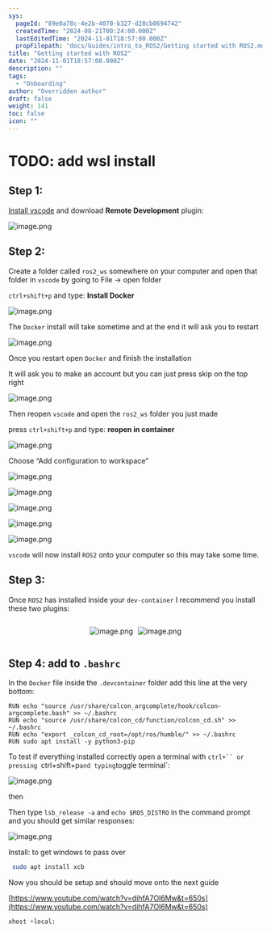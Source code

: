 ```yaml
---
sys:
  pageId: "89e0a78c-4e2b-4070-b327-d28cb0694742"
  createdTime: "2024-08-21T00:24:00.000Z"
  lastEditedTime: "2024-11-01T18:57:00.000Z"
  propFilepath: "docs/Guides/intro_to_ROS2/Getting started with ROS2.md"
title: "Getting started with ROS2"
date: "2024-11-01T18:57:00.000Z"
description: ""
tags:
  - "Onboarding"
author: "Overridden author"
draft: false
weight: 141
toc: false
icon: ""
---
```


# TODO: add wsl install

## Step 1:

[Install vscode](https://code.visualstudio.com/download) and download **Remote Development** plugin:

![image.png](https://prod-files-secure.s3.us-west-2.amazonaws.com/d518164a-d88e-44d1-a4ee-3adb3bd8bce0/efb52993-1881-4a40-b95e-6f020334f022/image.png?X-Amz-Algorithm=AWS4-HMAC-SHA256&X-Amz-Content-Sha256=UNSIGNED-PAYLOAD&X-Amz-Credential=ASIAZI2LB466WVICSVXD%2F20250426%2Fus-west-2%2Fs3%2Faws4_request&X-Amz-Date=20250426T061049Z&X-Amz-Expires=3600&X-Amz-Security-Token=IQoJb3JpZ2luX2VjEKb%2F%2F%2F%2F%2F%2F%2F%2F%2F%2FwEaCXVzLXdlc3QtMiJHMEUCIGGAu8qZs%2BiloR38TaaNXpEmQnk8yP%2FaKv7iAq8txvc%2BAiEAiPQhhMyy03xT14tu9IeUm5EOnODH0ysKJ%2FdhRHn0dYAq%2FwMIPxAAGgw2Mzc0MjMxODM4MDUiDD0%2BRzaVm7TdMzINeyrcA5Rqj8ify%2BRLR7ConTiONdfDE%2BTtrIivfZVC9Qc%2FXutkFtHUL3NS4Tq3aYsujPqoWpQzrjcl2H0NTD7KNhpK6JLxqYvBAhESSIFdKSrnYGNrLYX8sBUsDh5J1D2n9O92EffqMLYaZKd%2Bie1eTcNKOPWJWakY%2FaAMyPPmECbCPtTBvxP51vzM1a36OxmBTInKfNVverIPuMnAYvxNl5HH15zHKfoahjlt1brNd%2FPkmk%2BVGDndNNY8ZUKdoODgDJ%2B1cgMrGIFM5UyACHaB%2FbiIGeK%2F6j7Aq762WdAQC6WubX6%2FPZ2A6R3VfD5QtgAPAhlyLJ3%2F2TiU95n11o%2FKCA70yo%2BYPICLOBgcmjeYpOKj3bHWm8UKDcgUQXpFKCf9jsbeJd%2F9y1zvPKWvd7z8GjcTAmTqtw0jsC%2BnnMS28TBVbXfNSiwk0NAqeh6%2F2rWPlqlsVSdBUWS9o4HHyGFfLaWqfR0AENCnZBJf6atdeVjboAplW7o3gNMIvWUstS%2Bcj86Lnp%2FqqqvR%2BUrbgjIrWzpjrTk68DgvDIH5xuGoRjnZI47bfBP9ykweXbiaT%2BCiCpLyejuSGd7I0Rw9x8fSo8n2f8ETFINwFJuMnye1xhMvhiimtoLYYdPvX2bWMW3rMIHkscAGOqUB5U41Xwo2ApYc9HSNXNd%2BLem7x86ykj3%2F%2BiXwby5CLnLwUDA3%2B0GsRs6NvpxMKdbjD6oi6xLWO9lzS%2FyB%2BHZMR4u5%2BXers5guoKta0DwD%2FcqCjQ77DthOBamrp3b%2FlkOAXxTMyEmqD5Ggsd8oRG1fLU0g7hekDWCQSy4MuJdV9mVVMagWwWLr4jwECP3ETKbclnH%2BuVcbLAhr3OewRsSM27bXftkr&X-Amz-Signature=cd9988ff3b6c179d11a4210f726a0d95998b03a3c589445a20199f8a67845a2f&X-Amz-SignedHeaders=host&x-id=GetObject)

## Step 2:

Create a folder called `ros2_ws` somewhere on your computer and open that folder in `vscode` by going to File → open folder 

`ctrl+shift+p` and type: **Install Docker**

![image.png](https://prod-files-secure.s3.us-west-2.amazonaws.com/d518164a-d88e-44d1-a4ee-3adb3bd8bce0/2269dc0e-1cd5-47ff-bceb-c04ad9b2eab0/image.png?X-Amz-Algorithm=AWS4-HMAC-SHA256&X-Amz-Content-Sha256=UNSIGNED-PAYLOAD&X-Amz-Credential=ASIAZI2LB466WVICSVXD%2F20250426%2Fus-west-2%2Fs3%2Faws4_request&X-Amz-Date=20250426T061049Z&X-Amz-Expires=3600&X-Amz-Security-Token=IQoJb3JpZ2luX2VjEKb%2F%2F%2F%2F%2F%2F%2F%2F%2F%2FwEaCXVzLXdlc3QtMiJHMEUCIGGAu8qZs%2BiloR38TaaNXpEmQnk8yP%2FaKv7iAq8txvc%2BAiEAiPQhhMyy03xT14tu9IeUm5EOnODH0ysKJ%2FdhRHn0dYAq%2FwMIPxAAGgw2Mzc0MjMxODM4MDUiDD0%2BRzaVm7TdMzINeyrcA5Rqj8ify%2BRLR7ConTiONdfDE%2BTtrIivfZVC9Qc%2FXutkFtHUL3NS4Tq3aYsujPqoWpQzrjcl2H0NTD7KNhpK6JLxqYvBAhESSIFdKSrnYGNrLYX8sBUsDh5J1D2n9O92EffqMLYaZKd%2Bie1eTcNKOPWJWakY%2FaAMyPPmECbCPtTBvxP51vzM1a36OxmBTInKfNVverIPuMnAYvxNl5HH15zHKfoahjlt1brNd%2FPkmk%2BVGDndNNY8ZUKdoODgDJ%2B1cgMrGIFM5UyACHaB%2FbiIGeK%2F6j7Aq762WdAQC6WubX6%2FPZ2A6R3VfD5QtgAPAhlyLJ3%2F2TiU95n11o%2FKCA70yo%2BYPICLOBgcmjeYpOKj3bHWm8UKDcgUQXpFKCf9jsbeJd%2F9y1zvPKWvd7z8GjcTAmTqtw0jsC%2BnnMS28TBVbXfNSiwk0NAqeh6%2F2rWPlqlsVSdBUWS9o4HHyGFfLaWqfR0AENCnZBJf6atdeVjboAplW7o3gNMIvWUstS%2Bcj86Lnp%2FqqqvR%2BUrbgjIrWzpjrTk68DgvDIH5xuGoRjnZI47bfBP9ykweXbiaT%2BCiCpLyejuSGd7I0Rw9x8fSo8n2f8ETFINwFJuMnye1xhMvhiimtoLYYdPvX2bWMW3rMIHkscAGOqUB5U41Xwo2ApYc9HSNXNd%2BLem7x86ykj3%2F%2BiXwby5CLnLwUDA3%2B0GsRs6NvpxMKdbjD6oi6xLWO9lzS%2FyB%2BHZMR4u5%2BXers5guoKta0DwD%2FcqCjQ77DthOBamrp3b%2FlkOAXxTMyEmqD5Ggsd8oRG1fLU0g7hekDWCQSy4MuJdV9mVVMagWwWLr4jwECP3ETKbclnH%2BuVcbLAhr3OewRsSM27bXftkr&X-Amz-Signature=5cecbeefdfea5696c3b662301c429618b7308dec447cb7882703f8c24a0d3671&X-Amz-SignedHeaders=host&x-id=GetObject)

The `Docker` install will take sometime and at the end it will ask you to restart

![image.png](https://prod-files-secure.s3.us-west-2.amazonaws.com/d518164a-d88e-44d1-a4ee-3adb3bd8bce0/ed233f78-be33-4b1f-b89c-9c346c0e961e/image.png?X-Amz-Algorithm=AWS4-HMAC-SHA256&X-Amz-Content-Sha256=UNSIGNED-PAYLOAD&X-Amz-Credential=ASIAZI2LB466WVICSVXD%2F20250426%2Fus-west-2%2Fs3%2Faws4_request&X-Amz-Date=20250426T061049Z&X-Amz-Expires=3600&X-Amz-Security-Token=IQoJb3JpZ2luX2VjEKb%2F%2F%2F%2F%2F%2F%2F%2F%2F%2FwEaCXVzLXdlc3QtMiJHMEUCIGGAu8qZs%2BiloR38TaaNXpEmQnk8yP%2FaKv7iAq8txvc%2BAiEAiPQhhMyy03xT14tu9IeUm5EOnODH0ysKJ%2FdhRHn0dYAq%2FwMIPxAAGgw2Mzc0MjMxODM4MDUiDD0%2BRzaVm7TdMzINeyrcA5Rqj8ify%2BRLR7ConTiONdfDE%2BTtrIivfZVC9Qc%2FXutkFtHUL3NS4Tq3aYsujPqoWpQzrjcl2H0NTD7KNhpK6JLxqYvBAhESSIFdKSrnYGNrLYX8sBUsDh5J1D2n9O92EffqMLYaZKd%2Bie1eTcNKOPWJWakY%2FaAMyPPmECbCPtTBvxP51vzM1a36OxmBTInKfNVverIPuMnAYvxNl5HH15zHKfoahjlt1brNd%2FPkmk%2BVGDndNNY8ZUKdoODgDJ%2B1cgMrGIFM5UyACHaB%2FbiIGeK%2F6j7Aq762WdAQC6WubX6%2FPZ2A6R3VfD5QtgAPAhlyLJ3%2F2TiU95n11o%2FKCA70yo%2BYPICLOBgcmjeYpOKj3bHWm8UKDcgUQXpFKCf9jsbeJd%2F9y1zvPKWvd7z8GjcTAmTqtw0jsC%2BnnMS28TBVbXfNSiwk0NAqeh6%2F2rWPlqlsVSdBUWS9o4HHyGFfLaWqfR0AENCnZBJf6atdeVjboAplW7o3gNMIvWUstS%2Bcj86Lnp%2FqqqvR%2BUrbgjIrWzpjrTk68DgvDIH5xuGoRjnZI47bfBP9ykweXbiaT%2BCiCpLyejuSGd7I0Rw9x8fSo8n2f8ETFINwFJuMnye1xhMvhiimtoLYYdPvX2bWMW3rMIHkscAGOqUB5U41Xwo2ApYc9HSNXNd%2BLem7x86ykj3%2F%2BiXwby5CLnLwUDA3%2B0GsRs6NvpxMKdbjD6oi6xLWO9lzS%2FyB%2BHZMR4u5%2BXers5guoKta0DwD%2FcqCjQ77DthOBamrp3b%2FlkOAXxTMyEmqD5Ggsd8oRG1fLU0g7hekDWCQSy4MuJdV9mVVMagWwWLr4jwECP3ETKbclnH%2BuVcbLAhr3OewRsSM27bXftkr&X-Amz-Signature=07696602118d87ff94420bb81eca3ed613d1fff4b927df951ba21d339acf1dae&X-Amz-SignedHeaders=host&x-id=GetObject)

Once you restart open `Docker` and finish the installation

It will ask you to make an account but you can just press skip on the top right

![image.png](https://prod-files-secure.s3.us-west-2.amazonaws.com/d518164a-d88e-44d1-a4ee-3adb3bd8bce0/21010ad9-1659-4fd9-9f59-9932a09b2a3d/image.png?X-Amz-Algorithm=AWS4-HMAC-SHA256&X-Amz-Content-Sha256=UNSIGNED-PAYLOAD&X-Amz-Credential=ASIAZI2LB466WVICSVXD%2F20250426%2Fus-west-2%2Fs3%2Faws4_request&X-Amz-Date=20250426T061049Z&X-Amz-Expires=3600&X-Amz-Security-Token=IQoJb3JpZ2luX2VjEKb%2F%2F%2F%2F%2F%2F%2F%2F%2F%2FwEaCXVzLXdlc3QtMiJHMEUCIGGAu8qZs%2BiloR38TaaNXpEmQnk8yP%2FaKv7iAq8txvc%2BAiEAiPQhhMyy03xT14tu9IeUm5EOnODH0ysKJ%2FdhRHn0dYAq%2FwMIPxAAGgw2Mzc0MjMxODM4MDUiDD0%2BRzaVm7TdMzINeyrcA5Rqj8ify%2BRLR7ConTiONdfDE%2BTtrIivfZVC9Qc%2FXutkFtHUL3NS4Tq3aYsujPqoWpQzrjcl2H0NTD7KNhpK6JLxqYvBAhESSIFdKSrnYGNrLYX8sBUsDh5J1D2n9O92EffqMLYaZKd%2Bie1eTcNKOPWJWakY%2FaAMyPPmECbCPtTBvxP51vzM1a36OxmBTInKfNVverIPuMnAYvxNl5HH15zHKfoahjlt1brNd%2FPkmk%2BVGDndNNY8ZUKdoODgDJ%2B1cgMrGIFM5UyACHaB%2FbiIGeK%2F6j7Aq762WdAQC6WubX6%2FPZ2A6R3VfD5QtgAPAhlyLJ3%2F2TiU95n11o%2FKCA70yo%2BYPICLOBgcmjeYpOKj3bHWm8UKDcgUQXpFKCf9jsbeJd%2F9y1zvPKWvd7z8GjcTAmTqtw0jsC%2BnnMS28TBVbXfNSiwk0NAqeh6%2F2rWPlqlsVSdBUWS9o4HHyGFfLaWqfR0AENCnZBJf6atdeVjboAplW7o3gNMIvWUstS%2Bcj86Lnp%2FqqqvR%2BUrbgjIrWzpjrTk68DgvDIH5xuGoRjnZI47bfBP9ykweXbiaT%2BCiCpLyejuSGd7I0Rw9x8fSo8n2f8ETFINwFJuMnye1xhMvhiimtoLYYdPvX2bWMW3rMIHkscAGOqUB5U41Xwo2ApYc9HSNXNd%2BLem7x86ykj3%2F%2BiXwby5CLnLwUDA3%2B0GsRs6NvpxMKdbjD6oi6xLWO9lzS%2FyB%2BHZMR4u5%2BXers5guoKta0DwD%2FcqCjQ77DthOBamrp3b%2FlkOAXxTMyEmqD5Ggsd8oRG1fLU0g7hekDWCQSy4MuJdV9mVVMagWwWLr4jwECP3ETKbclnH%2BuVcbLAhr3OewRsSM27bXftkr&X-Amz-Signature=92b5829713058d8271f50700b2089554efd6b46c4f2beb465d3ee2af1253e6a3&X-Amz-SignedHeaders=host&x-id=GetObject)

Then reopen `vscode` and open the `ros2_ws` folder you just made

press `ctrl+shift+p` and type: **reopen in container**

![image.png](https://prod-files-secure.s3.us-west-2.amazonaws.com/d518164a-d88e-44d1-a4ee-3adb3bd8bce0/4e93b8c2-41ad-488c-8095-c74205196118/image.png?X-Amz-Algorithm=AWS4-HMAC-SHA256&X-Amz-Content-Sha256=UNSIGNED-PAYLOAD&X-Amz-Credential=ASIAZI2LB466WVICSVXD%2F20250426%2Fus-west-2%2Fs3%2Faws4_request&X-Amz-Date=20250426T061049Z&X-Amz-Expires=3600&X-Amz-Security-Token=IQoJb3JpZ2luX2VjEKb%2F%2F%2F%2F%2F%2F%2F%2F%2F%2FwEaCXVzLXdlc3QtMiJHMEUCIGGAu8qZs%2BiloR38TaaNXpEmQnk8yP%2FaKv7iAq8txvc%2BAiEAiPQhhMyy03xT14tu9IeUm5EOnODH0ysKJ%2FdhRHn0dYAq%2FwMIPxAAGgw2Mzc0MjMxODM4MDUiDD0%2BRzaVm7TdMzINeyrcA5Rqj8ify%2BRLR7ConTiONdfDE%2BTtrIivfZVC9Qc%2FXutkFtHUL3NS4Tq3aYsujPqoWpQzrjcl2H0NTD7KNhpK6JLxqYvBAhESSIFdKSrnYGNrLYX8sBUsDh5J1D2n9O92EffqMLYaZKd%2Bie1eTcNKOPWJWakY%2FaAMyPPmECbCPtTBvxP51vzM1a36OxmBTInKfNVverIPuMnAYvxNl5HH15zHKfoahjlt1brNd%2FPkmk%2BVGDndNNY8ZUKdoODgDJ%2B1cgMrGIFM5UyACHaB%2FbiIGeK%2F6j7Aq762WdAQC6WubX6%2FPZ2A6R3VfD5QtgAPAhlyLJ3%2F2TiU95n11o%2FKCA70yo%2BYPICLOBgcmjeYpOKj3bHWm8UKDcgUQXpFKCf9jsbeJd%2F9y1zvPKWvd7z8GjcTAmTqtw0jsC%2BnnMS28TBVbXfNSiwk0NAqeh6%2F2rWPlqlsVSdBUWS9o4HHyGFfLaWqfR0AENCnZBJf6atdeVjboAplW7o3gNMIvWUstS%2Bcj86Lnp%2FqqqvR%2BUrbgjIrWzpjrTk68DgvDIH5xuGoRjnZI47bfBP9ykweXbiaT%2BCiCpLyejuSGd7I0Rw9x8fSo8n2f8ETFINwFJuMnye1xhMvhiimtoLYYdPvX2bWMW3rMIHkscAGOqUB5U41Xwo2ApYc9HSNXNd%2BLem7x86ykj3%2F%2BiXwby5CLnLwUDA3%2B0GsRs6NvpxMKdbjD6oi6xLWO9lzS%2FyB%2BHZMR4u5%2BXers5guoKta0DwD%2FcqCjQ77DthOBamrp3b%2FlkOAXxTMyEmqD5Ggsd8oRG1fLU0g7hekDWCQSy4MuJdV9mVVMagWwWLr4jwECP3ETKbclnH%2BuVcbLAhr3OewRsSM27bXftkr&X-Amz-Signature=9c75288de77ca840203ed009ff623b0c06fa704379c787d1dae49120cbc12b6e&X-Amz-SignedHeaders=host&x-id=GetObject)

Choose “Add configuration to workspace”

![image.png](https://prod-files-secure.s3.us-west-2.amazonaws.com/d518164a-d88e-44d1-a4ee-3adb3bd8bce0/9560b282-5060-4989-ba37-97e7b2c22476/image.png?X-Amz-Algorithm=AWS4-HMAC-SHA256&X-Amz-Content-Sha256=UNSIGNED-PAYLOAD&X-Amz-Credential=ASIAZI2LB466WVICSVXD%2F20250426%2Fus-west-2%2Fs3%2Faws4_request&X-Amz-Date=20250426T061049Z&X-Amz-Expires=3600&X-Amz-Security-Token=IQoJb3JpZ2luX2VjEKb%2F%2F%2F%2F%2F%2F%2F%2F%2F%2FwEaCXVzLXdlc3QtMiJHMEUCIGGAu8qZs%2BiloR38TaaNXpEmQnk8yP%2FaKv7iAq8txvc%2BAiEAiPQhhMyy03xT14tu9IeUm5EOnODH0ysKJ%2FdhRHn0dYAq%2FwMIPxAAGgw2Mzc0MjMxODM4MDUiDD0%2BRzaVm7TdMzINeyrcA5Rqj8ify%2BRLR7ConTiONdfDE%2BTtrIivfZVC9Qc%2FXutkFtHUL3NS4Tq3aYsujPqoWpQzrjcl2H0NTD7KNhpK6JLxqYvBAhESSIFdKSrnYGNrLYX8sBUsDh5J1D2n9O92EffqMLYaZKd%2Bie1eTcNKOPWJWakY%2FaAMyPPmECbCPtTBvxP51vzM1a36OxmBTInKfNVverIPuMnAYvxNl5HH15zHKfoahjlt1brNd%2FPkmk%2BVGDndNNY8ZUKdoODgDJ%2B1cgMrGIFM5UyACHaB%2FbiIGeK%2F6j7Aq762WdAQC6WubX6%2FPZ2A6R3VfD5QtgAPAhlyLJ3%2F2TiU95n11o%2FKCA70yo%2BYPICLOBgcmjeYpOKj3bHWm8UKDcgUQXpFKCf9jsbeJd%2F9y1zvPKWvd7z8GjcTAmTqtw0jsC%2BnnMS28TBVbXfNSiwk0NAqeh6%2F2rWPlqlsVSdBUWS9o4HHyGFfLaWqfR0AENCnZBJf6atdeVjboAplW7o3gNMIvWUstS%2Bcj86Lnp%2FqqqvR%2BUrbgjIrWzpjrTk68DgvDIH5xuGoRjnZI47bfBP9ykweXbiaT%2BCiCpLyejuSGd7I0Rw9x8fSo8n2f8ETFINwFJuMnye1xhMvhiimtoLYYdPvX2bWMW3rMIHkscAGOqUB5U41Xwo2ApYc9HSNXNd%2BLem7x86ykj3%2F%2BiXwby5CLnLwUDA3%2B0GsRs6NvpxMKdbjD6oi6xLWO9lzS%2FyB%2BHZMR4u5%2BXers5guoKta0DwD%2FcqCjQ77DthOBamrp3b%2FlkOAXxTMyEmqD5Ggsd8oRG1fLU0g7hekDWCQSy4MuJdV9mVVMagWwWLr4jwECP3ETKbclnH%2BuVcbLAhr3OewRsSM27bXftkr&X-Amz-Signature=7ba7b05fe8db56b16fd6d5b6f49200c90d5249711187a5062d91fa6020a77f35&X-Amz-SignedHeaders=host&x-id=GetObject)

![image.png](https://prod-files-secure.s3.us-west-2.amazonaws.com/d518164a-d88e-44d1-a4ee-3adb3bd8bce0/2ee63f81-886b-48e8-a553-dc6e5eac99e4/image.png?X-Amz-Algorithm=AWS4-HMAC-SHA256&X-Amz-Content-Sha256=UNSIGNED-PAYLOAD&X-Amz-Credential=ASIAZI2LB466WVICSVXD%2F20250426%2Fus-west-2%2Fs3%2Faws4_request&X-Amz-Date=20250426T061049Z&X-Amz-Expires=3600&X-Amz-Security-Token=IQoJb3JpZ2luX2VjEKb%2F%2F%2F%2F%2F%2F%2F%2F%2F%2FwEaCXVzLXdlc3QtMiJHMEUCIGGAu8qZs%2BiloR38TaaNXpEmQnk8yP%2FaKv7iAq8txvc%2BAiEAiPQhhMyy03xT14tu9IeUm5EOnODH0ysKJ%2FdhRHn0dYAq%2FwMIPxAAGgw2Mzc0MjMxODM4MDUiDD0%2BRzaVm7TdMzINeyrcA5Rqj8ify%2BRLR7ConTiONdfDE%2BTtrIivfZVC9Qc%2FXutkFtHUL3NS4Tq3aYsujPqoWpQzrjcl2H0NTD7KNhpK6JLxqYvBAhESSIFdKSrnYGNrLYX8sBUsDh5J1D2n9O92EffqMLYaZKd%2Bie1eTcNKOPWJWakY%2FaAMyPPmECbCPtTBvxP51vzM1a36OxmBTInKfNVverIPuMnAYvxNl5HH15zHKfoahjlt1brNd%2FPkmk%2BVGDndNNY8ZUKdoODgDJ%2B1cgMrGIFM5UyACHaB%2FbiIGeK%2F6j7Aq762WdAQC6WubX6%2FPZ2A6R3VfD5QtgAPAhlyLJ3%2F2TiU95n11o%2FKCA70yo%2BYPICLOBgcmjeYpOKj3bHWm8UKDcgUQXpFKCf9jsbeJd%2F9y1zvPKWvd7z8GjcTAmTqtw0jsC%2BnnMS28TBVbXfNSiwk0NAqeh6%2F2rWPlqlsVSdBUWS9o4HHyGFfLaWqfR0AENCnZBJf6atdeVjboAplW7o3gNMIvWUstS%2Bcj86Lnp%2FqqqvR%2BUrbgjIrWzpjrTk68DgvDIH5xuGoRjnZI47bfBP9ykweXbiaT%2BCiCpLyejuSGd7I0Rw9x8fSo8n2f8ETFINwFJuMnye1xhMvhiimtoLYYdPvX2bWMW3rMIHkscAGOqUB5U41Xwo2ApYc9HSNXNd%2BLem7x86ykj3%2F%2BiXwby5CLnLwUDA3%2B0GsRs6NvpxMKdbjD6oi6xLWO9lzS%2FyB%2BHZMR4u5%2BXers5guoKta0DwD%2FcqCjQ77DthOBamrp3b%2FlkOAXxTMyEmqD5Ggsd8oRG1fLU0g7hekDWCQSy4MuJdV9mVVMagWwWLr4jwECP3ETKbclnH%2BuVcbLAhr3OewRsSM27bXftkr&X-Amz-Signature=e3554cc8570d659a67218a882e2efaf626d4246b181ee971743e77904eac72a0&X-Amz-SignedHeaders=host&x-id=GetObject)

![image.png](https://prod-files-secure.s3.us-west-2.amazonaws.com/d518164a-d88e-44d1-a4ee-3adb3bd8bce0/ae1580b2-b048-407e-aed9-b584224a7a04/image.png?X-Amz-Algorithm=AWS4-HMAC-SHA256&X-Amz-Content-Sha256=UNSIGNED-PAYLOAD&X-Amz-Credential=ASIAZI2LB466WVICSVXD%2F20250426%2Fus-west-2%2Fs3%2Faws4_request&X-Amz-Date=20250426T061049Z&X-Amz-Expires=3600&X-Amz-Security-Token=IQoJb3JpZ2luX2VjEKb%2F%2F%2F%2F%2F%2F%2F%2F%2F%2FwEaCXVzLXdlc3QtMiJHMEUCIGGAu8qZs%2BiloR38TaaNXpEmQnk8yP%2FaKv7iAq8txvc%2BAiEAiPQhhMyy03xT14tu9IeUm5EOnODH0ysKJ%2FdhRHn0dYAq%2FwMIPxAAGgw2Mzc0MjMxODM4MDUiDD0%2BRzaVm7TdMzINeyrcA5Rqj8ify%2BRLR7ConTiONdfDE%2BTtrIivfZVC9Qc%2FXutkFtHUL3NS4Tq3aYsujPqoWpQzrjcl2H0NTD7KNhpK6JLxqYvBAhESSIFdKSrnYGNrLYX8sBUsDh5J1D2n9O92EffqMLYaZKd%2Bie1eTcNKOPWJWakY%2FaAMyPPmECbCPtTBvxP51vzM1a36OxmBTInKfNVverIPuMnAYvxNl5HH15zHKfoahjlt1brNd%2FPkmk%2BVGDndNNY8ZUKdoODgDJ%2B1cgMrGIFM5UyACHaB%2FbiIGeK%2F6j7Aq762WdAQC6WubX6%2FPZ2A6R3VfD5QtgAPAhlyLJ3%2F2TiU95n11o%2FKCA70yo%2BYPICLOBgcmjeYpOKj3bHWm8UKDcgUQXpFKCf9jsbeJd%2F9y1zvPKWvd7z8GjcTAmTqtw0jsC%2BnnMS28TBVbXfNSiwk0NAqeh6%2F2rWPlqlsVSdBUWS9o4HHyGFfLaWqfR0AENCnZBJf6atdeVjboAplW7o3gNMIvWUstS%2Bcj86Lnp%2FqqqvR%2BUrbgjIrWzpjrTk68DgvDIH5xuGoRjnZI47bfBP9ykweXbiaT%2BCiCpLyejuSGd7I0Rw9x8fSo8n2f8ETFINwFJuMnye1xhMvhiimtoLYYdPvX2bWMW3rMIHkscAGOqUB5U41Xwo2ApYc9HSNXNd%2BLem7x86ykj3%2F%2BiXwby5CLnLwUDA3%2B0GsRs6NvpxMKdbjD6oi6xLWO9lzS%2FyB%2BHZMR4u5%2BXers5guoKta0DwD%2FcqCjQ77DthOBamrp3b%2FlkOAXxTMyEmqD5Ggsd8oRG1fLU0g7hekDWCQSy4MuJdV9mVVMagWwWLr4jwECP3ETKbclnH%2BuVcbLAhr3OewRsSM27bXftkr&X-Amz-Signature=36a6d8056d6ba1183a54e64a54982f1445a14ddc2f6c7cd0616014b95a5ff092&X-Amz-SignedHeaders=host&x-id=GetObject)

![image.png](https://prod-files-secure.s3.us-west-2.amazonaws.com/d518164a-d88e-44d1-a4ee-3adb3bd8bce0/53255b28-f75e-430f-b9e3-c0ac8577e42b/image.png?X-Amz-Algorithm=AWS4-HMAC-SHA256&X-Amz-Content-Sha256=UNSIGNED-PAYLOAD&X-Amz-Credential=ASIAZI2LB466WVICSVXD%2F20250426%2Fus-west-2%2Fs3%2Faws4_request&X-Amz-Date=20250426T061049Z&X-Amz-Expires=3600&X-Amz-Security-Token=IQoJb3JpZ2luX2VjEKb%2F%2F%2F%2F%2F%2F%2F%2F%2F%2FwEaCXVzLXdlc3QtMiJHMEUCIGGAu8qZs%2BiloR38TaaNXpEmQnk8yP%2FaKv7iAq8txvc%2BAiEAiPQhhMyy03xT14tu9IeUm5EOnODH0ysKJ%2FdhRHn0dYAq%2FwMIPxAAGgw2Mzc0MjMxODM4MDUiDD0%2BRzaVm7TdMzINeyrcA5Rqj8ify%2BRLR7ConTiONdfDE%2BTtrIivfZVC9Qc%2FXutkFtHUL3NS4Tq3aYsujPqoWpQzrjcl2H0NTD7KNhpK6JLxqYvBAhESSIFdKSrnYGNrLYX8sBUsDh5J1D2n9O92EffqMLYaZKd%2Bie1eTcNKOPWJWakY%2FaAMyPPmECbCPtTBvxP51vzM1a36OxmBTInKfNVverIPuMnAYvxNl5HH15zHKfoahjlt1brNd%2FPkmk%2BVGDndNNY8ZUKdoODgDJ%2B1cgMrGIFM5UyACHaB%2FbiIGeK%2F6j7Aq762WdAQC6WubX6%2FPZ2A6R3VfD5QtgAPAhlyLJ3%2F2TiU95n11o%2FKCA70yo%2BYPICLOBgcmjeYpOKj3bHWm8UKDcgUQXpFKCf9jsbeJd%2F9y1zvPKWvd7z8GjcTAmTqtw0jsC%2BnnMS28TBVbXfNSiwk0NAqeh6%2F2rWPlqlsVSdBUWS9o4HHyGFfLaWqfR0AENCnZBJf6atdeVjboAplW7o3gNMIvWUstS%2Bcj86Lnp%2FqqqvR%2BUrbgjIrWzpjrTk68DgvDIH5xuGoRjnZI47bfBP9ykweXbiaT%2BCiCpLyejuSGd7I0Rw9x8fSo8n2f8ETFINwFJuMnye1xhMvhiimtoLYYdPvX2bWMW3rMIHkscAGOqUB5U41Xwo2ApYc9HSNXNd%2BLem7x86ykj3%2F%2BiXwby5CLnLwUDA3%2B0GsRs6NvpxMKdbjD6oi6xLWO9lzS%2FyB%2BHZMR4u5%2BXers5guoKta0DwD%2FcqCjQ77DthOBamrp3b%2FlkOAXxTMyEmqD5Ggsd8oRG1fLU0g7hekDWCQSy4MuJdV9mVVMagWwWLr4jwECP3ETKbclnH%2BuVcbLAhr3OewRsSM27bXftkr&X-Amz-Signature=29832488be62ce25c108d25a035688f566b675cdb3c806517a559f7fd98ba232&X-Amz-SignedHeaders=host&x-id=GetObject)

![image.png](https://prod-files-secure.s3.us-west-2.amazonaws.com/d518164a-d88e-44d1-a4ee-3adb3bd8bce0/7c562767-5af9-4ffb-97d1-327bcdf4ee00/image.png?X-Amz-Algorithm=AWS4-HMAC-SHA256&X-Amz-Content-Sha256=UNSIGNED-PAYLOAD&X-Amz-Credential=ASIAZI2LB466WVICSVXD%2F20250426%2Fus-west-2%2Fs3%2Faws4_request&X-Amz-Date=20250426T061049Z&X-Amz-Expires=3600&X-Amz-Security-Token=IQoJb3JpZ2luX2VjEKb%2F%2F%2F%2F%2F%2F%2F%2F%2F%2FwEaCXVzLXdlc3QtMiJHMEUCIGGAu8qZs%2BiloR38TaaNXpEmQnk8yP%2FaKv7iAq8txvc%2BAiEAiPQhhMyy03xT14tu9IeUm5EOnODH0ysKJ%2FdhRHn0dYAq%2FwMIPxAAGgw2Mzc0MjMxODM4MDUiDD0%2BRzaVm7TdMzINeyrcA5Rqj8ify%2BRLR7ConTiONdfDE%2BTtrIivfZVC9Qc%2FXutkFtHUL3NS4Tq3aYsujPqoWpQzrjcl2H0NTD7KNhpK6JLxqYvBAhESSIFdKSrnYGNrLYX8sBUsDh5J1D2n9O92EffqMLYaZKd%2Bie1eTcNKOPWJWakY%2FaAMyPPmECbCPtTBvxP51vzM1a36OxmBTInKfNVverIPuMnAYvxNl5HH15zHKfoahjlt1brNd%2FPkmk%2BVGDndNNY8ZUKdoODgDJ%2B1cgMrGIFM5UyACHaB%2FbiIGeK%2F6j7Aq762WdAQC6WubX6%2FPZ2A6R3VfD5QtgAPAhlyLJ3%2F2TiU95n11o%2FKCA70yo%2BYPICLOBgcmjeYpOKj3bHWm8UKDcgUQXpFKCf9jsbeJd%2F9y1zvPKWvd7z8GjcTAmTqtw0jsC%2BnnMS28TBVbXfNSiwk0NAqeh6%2F2rWPlqlsVSdBUWS9o4HHyGFfLaWqfR0AENCnZBJf6atdeVjboAplW7o3gNMIvWUstS%2Bcj86Lnp%2FqqqvR%2BUrbgjIrWzpjrTk68DgvDIH5xuGoRjnZI47bfBP9ykweXbiaT%2BCiCpLyejuSGd7I0Rw9x8fSo8n2f8ETFINwFJuMnye1xhMvhiimtoLYYdPvX2bWMW3rMIHkscAGOqUB5U41Xwo2ApYc9HSNXNd%2BLem7x86ykj3%2F%2BiXwby5CLnLwUDA3%2B0GsRs6NvpxMKdbjD6oi6xLWO9lzS%2FyB%2BHZMR4u5%2BXers5guoKta0DwD%2FcqCjQ77DthOBamrp3b%2FlkOAXxTMyEmqD5Ggsd8oRG1fLU0g7hekDWCQSy4MuJdV9mVVMagWwWLr4jwECP3ETKbclnH%2BuVcbLAhr3OewRsSM27bXftkr&X-Amz-Signature=d9babcc5f82bb72eac3a4e7e670a2401f7f33ac20bda33344e34432fa2963bb9&X-Amz-SignedHeaders=host&x-id=GetObject)

`vscode` will now install `ROS2` onto your computer so this may take some time.

## Step 3:

Once `ROS2` has installed inside your `dev-container` I recommend you install these two plugins:

<div style="display: flex;flex-direction: row; column-gap:10px; max-width: 630px;justify-content: center;">
<div>

![image.png](https://prod-files-secure.s3.us-west-2.amazonaws.com/d518164a-d88e-44d1-a4ee-3adb3bd8bce0/3fc3d550-5a54-4ba1-ba6b-faa01cdb7369/image.png?X-Amz-Algorithm=AWS4-HMAC-SHA256&X-Amz-Content-Sha256=UNSIGNED-PAYLOAD&X-Amz-Credential=ASIAZI2LB466QARYA6EZ%2F20250426%2Fus-west-2%2Fs3%2Faws4_request&X-Amz-Date=20250426T061051Z&X-Amz-Expires=3600&X-Amz-Security-Token=IQoJb3JpZ2luX2VjEKb%2F%2F%2F%2F%2F%2F%2F%2F%2F%2FwEaCXVzLXdlc3QtMiJHMEUCIQDNIEOMdwpRpAZo%2FywC3bvdPqGPNYVqSueqmM%2FKkHiFUAIgKsq%2FC7cQRtm5y8QkujYI%2BBb%2FxO%2Fay9EkjYCSqcWSlIYq%2FwMIPxAAGgw2Mzc0MjMxODM4MDUiDC2oBcK4LwYzl2180CrcAyEwgRzZxTiVuGfgPWUG%2FdP6CwKlSCjmTo%2BjiihMwHzXgcHfetZNqA3gkkYlrxcKuQjxuWRry3k3prfwxYtlJkbjrDwtT7RdLQD9S4rdILMz3ytqGLP4ntNJCzUPF5z9r9%2BkQ1gdgmdeuKUrLqBv%2BvPc87xnj0fsEiX%2BW7%2FNN6e%2FM8iUXpBAqJOVO1iEL4RtbcP3wGCSHo6fFA9ZF%2BWpCuMzPFSQyNcUzbPXxfKHPDpXeN%2FQESBNqOiFhffcygvLAY8IqDKoNB3BSI4vtPGAUp6CVQs2WTApweBuup%2BsV3bf1gtMyBl7O3S5KG7pZ4hnka%2BmjK3i5lyr5v8%2B4t2iV2K7Fp6lolEiuATKWDC0dHJ1DCNtkp0ffhdHxF7JPq7mSRXp6l4GZV7O3XiBR9cukDowwE5EecQEsivt7Oy9bYv4ln4z%2FfB3auxqI%2BN26EvgNS90Ll1IU26oRyRsftk7Q0ZnXMuQR%2Fjg79ssvrd%2BtnmHkWPEEPhcx3S1DoZkRDuigSH5oOijNOrC0%2FTAePTPQSpcIWB%2BtPZhylSQJIT9EKrajYvPiK8Y35wuiWP92R1GcTvxDum3W%2Bf3c693xB5%2F1Vy8hefupND4UoASf3IUtQi61wHLk%2FYRXjhmClzwMJzkscAGOqUBuN0oyHZJzwDml%2FNVATx2PDi7wJmjSaShulAo%2Bsn0oAJLwm5sWbnFlJvl92eZf4dX6vVtvZC0AxODcCNdna2adR%2BkwhXG3nBBvMsJdhpQJnRs4CI%2FJ%2BipwdciAmOOAAeEQIWD2xu7g0%2FZMTDCkByJl8vpnM8qYt9LywYm4NJ2CE8kXhp0iZwTpBO5p6U1wRirELcHix5b64cU2%2FuE1zLcnISuGLW7&X-Amz-Signature=b6a4ce53ba1e4d398f3780b95198343863abb5a902d2b398b75dfbd384ce7383&X-Amz-SignedHeaders=host&x-id=GetObject)

</div>
<div>

![image.png](https://prod-files-secure.s3.us-west-2.amazonaws.com/d518164a-d88e-44d1-a4ee-3adb3bd8bce0/d994cc66-13c2-4093-a5a3-f84cf4601a82/image.png?X-Amz-Algorithm=AWS4-HMAC-SHA256&X-Amz-Content-Sha256=UNSIGNED-PAYLOAD&X-Amz-Credential=ASIAZI2LB4662BIKWBF7%2F20250426%2Fus-west-2%2Fs3%2Faws4_request&X-Amz-Date=20250426T061051Z&X-Amz-Expires=3600&X-Amz-Security-Token=IQoJb3JpZ2luX2VjEKb%2F%2F%2F%2F%2F%2F%2F%2F%2F%2FwEaCXVzLXdlc3QtMiJHMEUCIGPXsNfCCl1UYBM67FPJTFkivSbPbHuAod%2FRre8JtgZrAiEAvSw%2FIY%2Fwf5QCr63SgykCCWDOpu%2F1i%2BqoKuzF7Z6ZCIUq%2FwMIPxAAGgw2Mzc0MjMxODM4MDUiDBjpEfw1%2FrvR%2B4iu0yrcA63JWHmNnK4IjgbnVcA29gfC1ZGccOZBRLLh%2BXVwTz4eKyXQLXOGA%2FYXYsc715lNIn9aDMIZ0m5fTov%2FTPhf3IAsVKycrah5DfSfo%2FQ00l7JaYaF6kPBsce%2BJQZnxqETlsqGQmJTpJwEM4Qx4ZTFdHhHPNe0NzLucyXEdl%2B0T%2Fbo%2BPNqM32eeaEodYczyWDPBa7%2Bh%2B9A%2BpUGbJ2J3SS4I8yqUHFUgdPdjhhQx2MS7aJBAyvaOZRcYBY50xvp%2BziwkHYmH7gLwmRwn0LmrDxzS2em2Q0%2BXbVG8kkfol1bcHJWz7qbK4Vy7n5ets2i3ta0KzMFjvwTn7O8uGJmTtJSTB4vYqptDYlT8JnGaaE1wqle1IXVpuWs3QlCXJQZJz7YPQqB8zZS%2FGp37Iv3fIx%2BxjCj4Tt0AG2VO%2FP34x%2BMJBtJ3QgniePDporolyE5oKgkEg4J1hQjtzZJtTG0c3%2F8PiPCe6UeQrC1pSfAoTmHVX9LEIhsLxb3fvGBLhekJAju0cPPrXAFexXQyTrFOKV26%2BLNc8vM27a2bz3OoQ%2FbpEhP5S9EqcOhxLPMNM6iCQwiEsMgMKVRC71zjEbwv3abs5yefGeaZIGZQ7mLZnNwBWdENykw3Z9SuAhOYNJQMPjjscAGOqUBejiKaFBTWoIwoBzpm0zv7WY%2FWvxNgCpIYBzOoDJX1wTtVK36d89iGO%2F8eNdeMDuFkhxlyo84o8Pxg%2Fv5EbRSwSWc9Jx2ZCoTjtPJJOHYjMQIMzWkLbsIx%2FoTJWg2CmAGFMhIwlpS%2FvTsU4UAo4zDqUYSo%2B1HWQNEhvbAPnHxCPI8v%2FHNejb%2FC91CcF8ZnFvOMoZLQhFLdk3fseJ8E29OSlv%2BVano&X-Amz-Signature=08664f40689093d748c6c40bfad37b5224450a22940777a101651ea6255ed958&X-Amz-SignedHeaders=host&x-id=GetObject)

</div>
</div>

## Step 4: add to `.bashrc`

In the `Docker` file inside the `.devcontainer` folder add this line at the very bottom: 

```docker
RUN echo "source /usr/share/colcon_argcomplete/hook/colcon-argcomplete.bash" >> ~/.bashrc
RUN echo "source /usr/share/colcon_cd/function/colcon_cd.sh" >> ~/.bashrc
RUN echo "export _colcon_cd_root=/opt/ros/humble/" >> ~/.bashrc
RUN sudo apt install -y python3-pip 
```

To test if everything installed correctly open a terminal with `ctrl+`` or pressing `ctrl+shift+p` and typing `toggle terminal`:

![image.png](https://prod-files-secure.s3.us-west-2.amazonaws.com/d518164a-d88e-44d1-a4ee-3adb3bd8bce0/6a4943d8-b04e-4c02-9a58-775f3384d1a5/image.png?X-Amz-Algorithm=AWS4-HMAC-SHA256&X-Amz-Content-Sha256=UNSIGNED-PAYLOAD&X-Amz-Credential=ASIAZI2LB466WVICSVXD%2F20250426%2Fus-west-2%2Fs3%2Faws4_request&X-Amz-Date=20250426T061049Z&X-Amz-Expires=3600&X-Amz-Security-Token=IQoJb3JpZ2luX2VjEKb%2F%2F%2F%2F%2F%2F%2F%2F%2F%2FwEaCXVzLXdlc3QtMiJHMEUCIGGAu8qZs%2BiloR38TaaNXpEmQnk8yP%2FaKv7iAq8txvc%2BAiEAiPQhhMyy03xT14tu9IeUm5EOnODH0ysKJ%2FdhRHn0dYAq%2FwMIPxAAGgw2Mzc0MjMxODM4MDUiDD0%2BRzaVm7TdMzINeyrcA5Rqj8ify%2BRLR7ConTiONdfDE%2BTtrIivfZVC9Qc%2FXutkFtHUL3NS4Tq3aYsujPqoWpQzrjcl2H0NTD7KNhpK6JLxqYvBAhESSIFdKSrnYGNrLYX8sBUsDh5J1D2n9O92EffqMLYaZKd%2Bie1eTcNKOPWJWakY%2FaAMyPPmECbCPtTBvxP51vzM1a36OxmBTInKfNVverIPuMnAYvxNl5HH15zHKfoahjlt1brNd%2FPkmk%2BVGDndNNY8ZUKdoODgDJ%2B1cgMrGIFM5UyACHaB%2FbiIGeK%2F6j7Aq762WdAQC6WubX6%2FPZ2A6R3VfD5QtgAPAhlyLJ3%2F2TiU95n11o%2FKCA70yo%2BYPICLOBgcmjeYpOKj3bHWm8UKDcgUQXpFKCf9jsbeJd%2F9y1zvPKWvd7z8GjcTAmTqtw0jsC%2BnnMS28TBVbXfNSiwk0NAqeh6%2F2rWPlqlsVSdBUWS9o4HHyGFfLaWqfR0AENCnZBJf6atdeVjboAplW7o3gNMIvWUstS%2Bcj86Lnp%2FqqqvR%2BUrbgjIrWzpjrTk68DgvDIH5xuGoRjnZI47bfBP9ykweXbiaT%2BCiCpLyejuSGd7I0Rw9x8fSo8n2f8ETFINwFJuMnye1xhMvhiimtoLYYdPvX2bWMW3rMIHkscAGOqUB5U41Xwo2ApYc9HSNXNd%2BLem7x86ykj3%2F%2BiXwby5CLnLwUDA3%2B0GsRs6NvpxMKdbjD6oi6xLWO9lzS%2FyB%2BHZMR4u5%2BXers5guoKta0DwD%2FcqCjQ77DthOBamrp3b%2FlkOAXxTMyEmqD5Ggsd8oRG1fLU0g7hekDWCQSy4MuJdV9mVVMagWwWLr4jwECP3ETKbclnH%2BuVcbLAhr3OewRsSM27bXftkr&X-Amz-Signature=2c4c25f65379485ad9ec5f57a142e9ce2d786006e8f6a93d785ff77b934e07dc&X-Amz-SignedHeaders=host&x-id=GetObject)

then 

Then type `lsb_release -a` and `echo $ROS_DISTRO` in the command prompt and you should get similar responses:

![image.png](https://prod-files-secure.s3.us-west-2.amazonaws.com/d518164a-d88e-44d1-a4ee-3adb3bd8bce0/3e635dec-a805-4e85-8b9e-d000e5b71a4e/image.png?X-Amz-Algorithm=AWS4-HMAC-SHA256&X-Amz-Content-Sha256=UNSIGNED-PAYLOAD&X-Amz-Credential=ASIAZI2LB466WVICSVXD%2F20250426%2Fus-west-2%2Fs3%2Faws4_request&X-Amz-Date=20250426T061049Z&X-Amz-Expires=3600&X-Amz-Security-Token=IQoJb3JpZ2luX2VjEKb%2F%2F%2F%2F%2F%2F%2F%2F%2F%2FwEaCXVzLXdlc3QtMiJHMEUCIGGAu8qZs%2BiloR38TaaNXpEmQnk8yP%2FaKv7iAq8txvc%2BAiEAiPQhhMyy03xT14tu9IeUm5EOnODH0ysKJ%2FdhRHn0dYAq%2FwMIPxAAGgw2Mzc0MjMxODM4MDUiDD0%2BRzaVm7TdMzINeyrcA5Rqj8ify%2BRLR7ConTiONdfDE%2BTtrIivfZVC9Qc%2FXutkFtHUL3NS4Tq3aYsujPqoWpQzrjcl2H0NTD7KNhpK6JLxqYvBAhESSIFdKSrnYGNrLYX8sBUsDh5J1D2n9O92EffqMLYaZKd%2Bie1eTcNKOPWJWakY%2FaAMyPPmECbCPtTBvxP51vzM1a36OxmBTInKfNVverIPuMnAYvxNl5HH15zHKfoahjlt1brNd%2FPkmk%2BVGDndNNY8ZUKdoODgDJ%2B1cgMrGIFM5UyACHaB%2FbiIGeK%2F6j7Aq762WdAQC6WubX6%2FPZ2A6R3VfD5QtgAPAhlyLJ3%2F2TiU95n11o%2FKCA70yo%2BYPICLOBgcmjeYpOKj3bHWm8UKDcgUQXpFKCf9jsbeJd%2F9y1zvPKWvd7z8GjcTAmTqtw0jsC%2BnnMS28TBVbXfNSiwk0NAqeh6%2F2rWPlqlsVSdBUWS9o4HHyGFfLaWqfR0AENCnZBJf6atdeVjboAplW7o3gNMIvWUstS%2Bcj86Lnp%2FqqqvR%2BUrbgjIrWzpjrTk68DgvDIH5xuGoRjnZI47bfBP9ykweXbiaT%2BCiCpLyejuSGd7I0Rw9x8fSo8n2f8ETFINwFJuMnye1xhMvhiimtoLYYdPvX2bWMW3rMIHkscAGOqUB5U41Xwo2ApYc9HSNXNd%2BLem7x86ykj3%2F%2BiXwby5CLnLwUDA3%2B0GsRs6NvpxMKdbjD6oi6xLWO9lzS%2FyB%2BHZMR4u5%2BXers5guoKta0DwD%2FcqCjQ77DthOBamrp3b%2FlkOAXxTMyEmqD5Ggsd8oRG1fLU0g7hekDWCQSy4MuJdV9mVVMagWwWLr4jwECP3ETKbclnH%2BuVcbLAhr3OewRsSM27bXftkr&X-Amz-Signature=d614ab6301552fa981c223e2d7172e908760cdcdda305d8806dc33016fe29d9e&X-Amz-SignedHeaders=host&x-id=GetObject)

Install:  to get windows to pass over

```bash
 sudo apt install xcb
```

Now you should be setup and should move onto the next guide 

[https://www.youtube.com/watch?v=dihfA7Ol6Mw&t=650s](https://www.youtube.com/watch?v=dihfA7Ol6Mw&t=650s)

```python
xhost +local:
```
